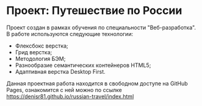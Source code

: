 # Проект: Путешествие по России

Проект создан в рамках обучения по специальности "Веб-разработка".  
В работе используются следующие технологии:

- Флексбокс верстка;
- Грид верстка;
- Методология БЭМ;
- Разнообразие семантических контейнеров HTML5;
- Адаптивная верстка Desktop First.

Данная проектная работа находится в свободном доступе на GitHub Pages, ознакомится с ней можно по ссылке https://denisr81.github.io/russian-travel/index.html
